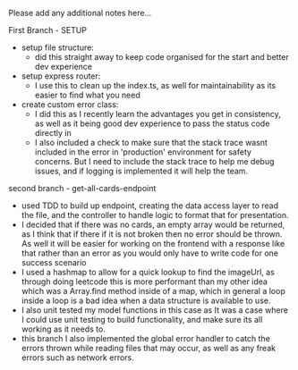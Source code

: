 Please add any additional notes here…

First Branch - SETUP

- setup file structure:
  - did this straight away to keep code organised for the start and better dev experience
- setup express router:
  - I use this to clean up the index.ts, as well for maintainability as its easier to find what you need
- create custom error class:
  - I did this as I recently learn the advantages you get in consistency, as well as it being good dev experience to pass the status code directly in
  - I also included a check to make sure that the stack trace wasnt included in the error in 'production' environment for safety concerns. But I need to include the stack trace to help me debug issues, and if logging is implemented it will help the team.


second branch - get-all-cards-endpoint
- used TDD to build up endpoint, creating the data access layer to read the file, and the controller to handle logic to format that for presentation.
- I decided that if there was no cards, an empty array would be returned, as I think that if there if it is not broken then no error should be thrown. As well it will be easier for working on the frontend with a response like that rather than an error as you would only have to write code for one success scenario
- I used a hashmap to allow for a quick lookup to find the imageUrl, as through doing leetcode this is more performant than my other idea which was a Array.find method inside of a map, which in general a loop inside a loop is a bad idea when a data structure is available to use.
- I also unit tested my model functions in this case as It was a case where I could use unit testing to build functionality, and make sure its all working as it needs to.
- this branch I also implemented the global error handler to catch the errors thrown while reading files that may occur, as well as any freak errors such as network errors.

